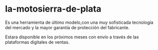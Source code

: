 # la-motosierra-de-plata

Es una herramienta de último modelo,con una muy sofisticada tecnología del mercado y la mayor garantía de protección del fabricante.

Estara disponible en los próximos meses con envío a través de las plataformas digitales de ventas.
